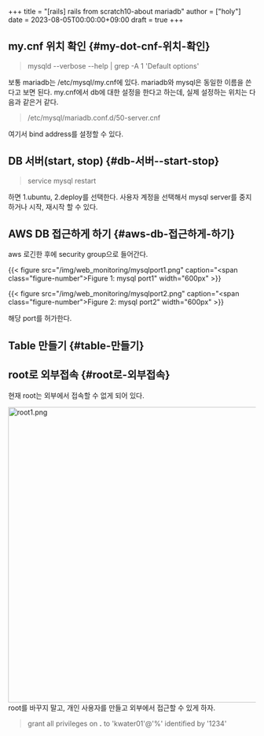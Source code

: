 +++
title = "[rails] rails from scratch10-about mariadb"
author = ["holy"]
date = 2023-08-05T00:00:00+09:00
draft = true
+++

## my.cnf 위치 확인 {#my-dot-cnf-위치-확인}

> mysqld --verbose --help | grep -A 1 'Default options'

보통 mariadb는 /etc/mysql/my.cnf에 있다. mariadb와 mysql은 동일한
이름을 쓴다고 보면 된다. my.cnf에서 db에 대한 설정을 한다고 하는데,
실제 설정하는 위치는 다음과 같은거 같다.

> /etc/mysql/mariadb.conf.d/50-server.cnf

여기서 bind address를 설정할 수 있다.


## DB 서버(start, stop) {#db-서버--start-stop}

> service mysql restart

하면 1.ubuntu, 2.deploy를 선택한다. 사용자 계정을 선택해서 mysql server를 중지하거나 시작, 재시작 할 수 있다.


## AWS DB 접근하게 하기 {#aws-db-접근하게-하기}

aws 로긴한 후에 security group으로 들어간다.

<a id="figure--mysql port1"></a>

{{< figure src="/img/web_monitoring/mysqlport1.png" caption="<span class=\"figure-number\">Figure 1: </span>mysql port1" width="600px" >}}

<a id="figure--"></a>

{{< figure src="/img/web_monitoring/mysqlport2.png" caption="<span class=\"figure-number\">Figure 2: </span>mysql port2" width="600px" >}}

해당 port를 허가한다.


## Table 만들기 {#table-만들기}


## root로 외부접속 {#root로-외부접속}

현재 root는 외부에서 접속할 수 없게 되어 있다.

<a id="org832dbf1"></a>

<img src="/img/web_monitoring/root1.png" alt="root1.png" width="600px" />
root를 바꾸지 말고, 개인 사용자를 만들고 외부에서 접근할 수 있게 하자.

> grant all privileges on **.** to 'kwater01'@'%' identified by '1234'

